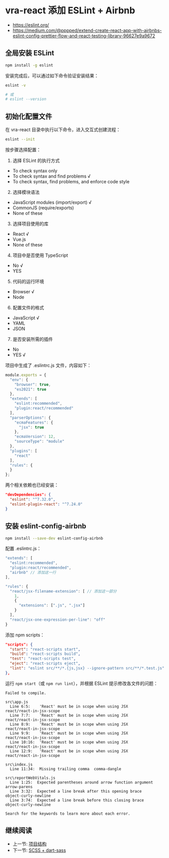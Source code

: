 # vra-react 添加 ESLint + Airbnb

+ <https://eslint.org/>
+ <https://medium.com/@pppped/extend-create-react-app-with-airbnbs-eslint-config-prettier-flow-and-react-testing-library-96627e9a9672>

## 全局安装 ESLint

```bash
npm install -g eslint
```

安装完成后，可以通过如下命令验证安装结果：

```bash
eslint -v

# 或
# eslint --version
```

## 初始化配置文件

在 vra-react 目录中执行以下命令，进入交互式创建流程：

```bash
eslint --init
```

按步骤选择配置：

1. 选择 ESLint 的执行方式
  + To check syntax only
  + To check syntax and find problems √
  + To check syntax, find problems, and enforce code style
2. 选择模块语法
  + JavaScript modules (import/export) √
  + CommonJS (require/exports)
  + None of these
3. 选择项目使用的库
  + React √
  + Vue.js
  + None of these
4. 项目中是否使用 TypeScript
  + No √
  + YES
5. 代码的运行环境
  + Browser √
  + Node
6. 配置文件的格式
  + JavaScript √
  + YAML
  + JSON
7. 是否安装所需的插件
  + No
  + YES √

项目中生成了 .eslintrc.js 文件，内容如下：

```js
module.exports = {
  "env": {
    "browser": true,
    "es2021": true
  },
  "extends": [
    "eslint:recommended",
    "plugin:react/recommended"
  ],
  "parserOptions": {
    "ecmaFeatures": {
      "jsx": true
    },
    "ecmaVersion": 12,
    "sourceType": "module"
  },
  "plugins": [
    "react"
  ],
  "rules": {
  }
};
```

两个相关依赖也已经安装：

```json
"devDependencies": {
  "eslint": "^7.32.0",
  "eslint-plugin-react": "^7.24.0"
}
```

## 安装 eslint-config-airbnb

```bash
npm install --save-dev eslint-config-airbnb
```

配置 .eslintrc.js：

```js
"extends": [
  "eslint:recommended",
  "plugin:react/recommended",
  "airbnb" // 添加这一行
],

"rules": {
  "react/jsx-filename-extension": [ // 添加这一部分
    1,
    {
      "extensions": [".js", ".jsx"]
    }
  ],
  "react/jsx-one-expression-per-line": "off"
}
```

添加 npm scripts：

```json
"scripts": {
  "start": "react-scripts start",
  "build": "react-scripts build",
  "test": "react-scripts test",
  "eject": "react-scripts eject",
  "lint": "eslint src/**/*.{js,jsx} --ignore-pattern src/**/*.test.js"
},
```

运行 `npm start`（或 `npm run lint`），并根据 ESLint 提示修改各文件的问题：

```
Failed to compile.

src\app.js
  Line 6:5:    'React' must be in scope when using JSX                      react/react-in-jsx-scope
  Line 7:7:    'React' must be in scope when using JSX                      react/react-in-jsx-scope
  Line 8:9:    'React' must be in scope when using JSX                      react/react-in-jsx-scope
  Line 9:9:    'React' must be in scope when using JSX                      react/react-in-jsx-scope
  Line 10:16:  'React' must be in scope when using JSX                      react/react-in-jsx-scope
  Line 12:9:   'React' must be in scope when using JSX                      react/react-in-jsx-scope

src\index.js
  Line 11:34:  Missing trailing comma  comma-dangle

src\reportWebVitals.js
  Line 1:25:  Expected parentheses around arrow function argument  arrow-parens
  Line 3:32:  Expected a line break after this opening brace       object-curly-newline
  Line 3:74:  Expected a line break before this closing brace      object-curly-newline

Search for the keywords to learn more about each error.
```

## 继续阅读

+ 上一节: [项目结构](./vra-react.md)
+ 下一节: [SCSS + dart-sass](./vra-react-scss.md)
